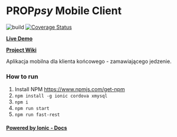 # PROP*psy* Mobile Client

![build](https://travis-ci.org/wutee/propsy-mobile-client.svg?branch=master)
[![Coverage Status](https://coveralls.io/repos/github/wutee/propsy-mobile-client/badge.svg?branch=master)](https://coveralls.io/github/wutee/propsy-mobile-client?branch=master)

**[Live Demo](https://wutee.github.io/propsy-mobile-client/)**

**[Project Wiki](https://github.com/wutee/readme/wiki)**

Aplikacja mobilna dla klienta końcowego - zamawiającego jedzenie. 

### How to run
1) Install NPM https://www.npmjs.com/get-npm
2) `npm install -g ionic cordova xmysql`
3) `npm i`
4) `npm run start`
5) `npm run fast-rest`

#### [Powered by Ionic - Docs](https://beta.ionicframework.com/docs/)
